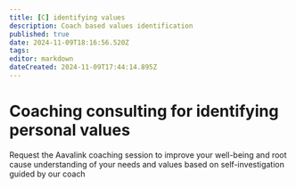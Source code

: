 ```yaml
---
title: [C] identifying values
description: Coach based values identification
published: true
date: 2024-11-09T18:16:56.520Z
tags: 
editor: markdown
dateCreated: 2024-11-09T17:44:14.895Z
---
```


# Coaching consulting for identifying personal values

Request the Aavalink coaching session to improve your well-being and root cause understanding of your needs and values based on self-investigation guided by our coach